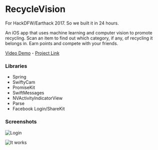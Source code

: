 # RecycleVision

For HackDFW/Earthack 2017. So we built it in 24 hours.

An iOS app that uses machine learning and computer vision to promote recycling. Scan an item to find out which category, if any, of recycling it belongs in. Earn points and compete with your friends.

[Video Demo](https://youtu.be/DPuXocTUUic) - [Project Link](https://devpost.com/software/recyclevision)

### Libraries
- Spring
- SwiftyCam
- PromiseKit
- SwiftMessages
- NVActivityIndicatorView
- Parse
- Facebook Login/ShareKit

### Screenshots
![Login](https://challengepost-s3-challengepost.netdna-ssl.com/photos/production/software_photos/000/503/721/datas/gallery.jpg)

![It works](https://challengepost-s3-challengepost.netdna-ssl.com/photos/production/software_photos/000/503/722/datas/gallery.jpg)
